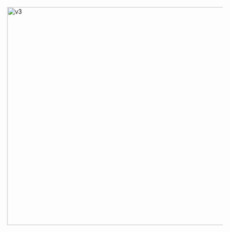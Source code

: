 <img width="958" height="510" alt="v3" src="https://github.com/user-attachments/assets/e6dfad4d-437b-4f75-8426-8a06e8765155" />
